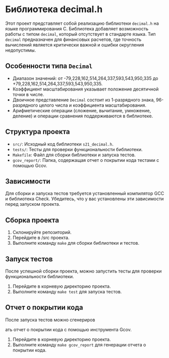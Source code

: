 # Библиотека decimal.h

Этот проект представляет собой реализацию библиотеки `decimal.h` на языке программирования C. Библиотека добавляет возможность работы с типом `decimal`, который отсутствует в стандарте языка. Тип `decimal` предназначен для финансовых расчетов, где точность вычислений является критически важной и ошибки округления недопустимы.

## Особенности типа `Decimal`

- Диапазон значений: от -79,228,162,514,264,337,593,543,950,335 до +79,228,162,514,264,337,593,543,950,335.
- Коэффициент масштабирования указывает положение десятичной точки в числе.
- Двоичное представление `Decimal` состоит из 1-разрядного знака, 96-разрядного целого числа и коэффициента масштабирования.
- Арифметические операции (сложение, вычитание, умножение, деление) и операции сравнения поддерживаются в библиотеке.

## Структура проекта

- `src/`: Исходный код библиотеки `s21_decimal.h`.
- `tests/`: Тесты для проверки функциональности библиотеки.
- `Makefile`: Файл для сборки библиотеки и запуска тестов.
- `gcov_report/`: Папка, содержащая отчет о покрытии кода тестами с помощью Gcov.

## Зависимости

Для сборки и запуска тестов требуется установленный компилятор GCC и библиотека Check. Убедитесь, что у вас установлены эти зависимости перед запуском проекта.

## Сборка проекта

1. Склонируйте репозиторий.
2. Перейдите в /src проекта.
3. Выполните команду `make` для сборки библиотеки и тестов.

## Запуск тестов

После успешной сборки проекта, можно запустить тесты для проверки функциональности библиотеки.

1. Перейдите в корневую директорию проекта.
2. Выполните команду `make test` для запуска тестов.

## Отчет о покрытии кода

После запуска тестов можно сгенериров

ать отчет о покрытии кода с помощью инструмента Gcov.

1. Перейдите в корневую директорию проекта.
2. Выполните команду `make gcov_report` для генерации отчета о покрытии кода.

